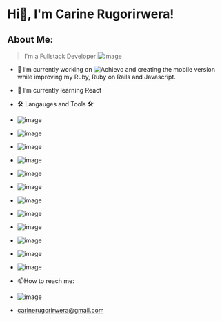 # Hi👋, I'm Carine Rugorirwera!

## About Me:

> I'm a Fullstack Developer ![image](https://github.com/CariTheLight/CariTheLight/assets/122978378/aa16c76f-d210-46ff-aa10-3f58e35eb082)


- 🔭 I’m currently working on ![Achievo](https://www.achievo.me/) and creating the mobile version while improving my Ruby, Ruby on Rails and Javascript.
- 🌱 I’m currently learning React
- 🛠️ Langauges and Tools 🛠️
-  ![image](https://github.com/CariTheLight/CariTheLight/assets/122978378/488f4c25-92a4-44bf-9067-43063458b35b)
-  ![image](https://github.com/CariTheLight/CariTheLight/assets/122978378/f279b7b4-d152-4f03-b3ca-d660e1896cdc)
-  ![image](https://github.com/CariTheLight/CariTheLight/assets/122978378/92681e10-bee0-42f7-b8d8-4265476cbb97)
-  ![image](https://github.com/CariTheLight/CariTheLight/assets/122978378/4f4b4a1d-4671-43cc-986f-b43b3a6a7732)
-  ![image](https://github.com/CariTheLight/CariTheLight/assets/122978378/c15b46f0-9326-462a-945c-72b767b4ec0f)
-  ![image](https://github.com/CariTheLight/CariTheLight/assets/122978378/3a9bf11d-b268-48c4-b4ca-4f842372a124)
-  ![image](https://github.com/CariTheLight/CariTheLight/assets/122978378/a4248b62-55d6-4ff9-b301-24ffd0a569ee)
-  ![image](https://github.com/CariTheLight/CariTheLight/assets/122978378/b4ac17c6-791d-414c-a157-b9cdc85d24b1)
-  ![image](https://github.com/CariTheLight/CariTheLight/assets/122978378/68fb0724-f0af-4f8e-9d1c-b824c8891494)
-  ![image](https://github.com/CariTheLight/CariTheLight/assets/122978378/cf0e478a-c531-4734-a3fa-a1e5cb6d8ab1)
-  ![image](https://github.com/CariTheLight/CariTheLight/assets/122978378/8c8fc7f0-b4fa-4418-b73d-c992e73eedfd)
-  ![image](https://github.com/CariTheLight/CariTheLight/assets/122978378/2be553ef-87f1-468d-92ae-3cf065b1745f)

- 📫How to reach me:
- ![image](https://github.com/CariTheLight/CariTheLight/assets/122978378/7fbb3cde-344b-4373-b41e-c77f07ef0514)
- carinerugorirwera@gmail.com

